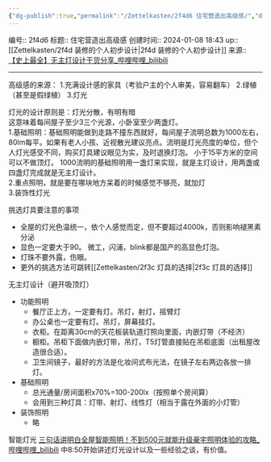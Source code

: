```yaml
---
{"dg-publish":true,"permalink":"/Zettelkasten/2f4d6 住宅营造出高级感/","dgPassFrontmatter":true}
---
```


编号:: 2f4d6
标题:: 住宅营造出高级感
创建时间:: 2024-01-08 18:43
up:: [[Zettelkasten/2f4d 装修的个人初步设计\|2f4d 装修的个人初步设计]]
来源:: [【史上最全】无主灯设计干货分享_哔哩哔哩_bilibili](https://www.bilibili.com/video/BV1Am4y1d7XP/?spm_id_from=333.788&vd_source=bcf798ace50733030b9c7e1fb6a3a349)

---

高级感的来源：
1.充满设计感的家具（考验户主的个人审美，容易翻车）
2.绿植（甚至是假绿植）
3.灯光

灯光的设计原则是：灯光分散，有明有暗  
这意味着每间屋子至少3三个光源，小卧室至少两盏灯。  
1.基础照明：基础照明能做到走路不撞东西就好，每间屋子流明总数为1000左右，80lm每平。如果有老人小孩、近视散光建议亮点。流明是灯光亮度的单位，但个人灯光感受不同，购买灯具建议眼见为实，及时退换灯泡。  小于15平方米的空间可以不做顶灯。
1000流明的基础照明用一盏灯来实现，就是主灯设计，用两盏或四盏灯完成就是无主灯设计。  
2.重点照明，就是要在哪块地方呆着的时候感觉不够亮，就加灯  
3.装饰性灯光

挑选灯具要注意的事项  
- 全屋的灯光色温统一，依个人感觉而定，但不要超过4000k，否则影响褪黑素分泌  
- 显色一定要大于90。  微工，闪浦，blink都是国产的高显色灯泡。
- 灯珠不要外露，伤眼。
- 更外的挑选方法可跳转[[Zettelkasten/2f3c 灯具的选择\|2f3c 灯具的选择]]

无主灯设计（避开吸顶灯）
- 功能照明
	- 餐厅正上方，一定要有灯。吊灯，射灯，摇臂灯
	- 办公桌也一定要有灯。吊灯，屏幕挂灯。
	- 衣柜。在距离30cm的天花板装轨道灯照向里面，内嵌灯带（不经济）
	- 橱柜。吊柜下面做内嵌灯带，吊灯，T5灯管直接贴在吊柜底面（出租屋改造很合适）。
	- 卫生间镜子，最好的方法是化妆间式布光法，在镜子左右两边各放一排灯。
- 基础照明
	- 总光通量/房间面积x70%=100-200lx（按照单个房间算）
	- 会用到三种灯具：灯带、射灯、线性灯（相当于露在外面的小灯管）
- 装饰照明
	- 略

智能灯光
[三句话讲明白全屋智能照明！不到500元就能升级豪宅照明体验的攻略_哔哩哔哩_bilibili](https://www.bilibili.com/video/BV1YD4y1V7e3/?spm_id_from=333.999.0.0&vd_source=bcf798ace50733030b9c7e1fb6a3a349)
中8:50开始讲述灯光设计以及一些经验之谈，有价值。



